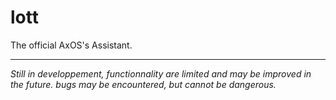 # lott
The official AxOS's Assistant. 
___________________________________
*Still in developpement, functionnality are limited and may be improved in the future. bugs may be encountered, but cannot be dangerous.*
